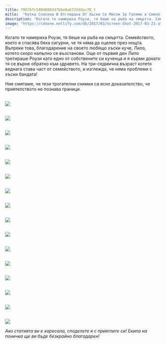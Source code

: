 ```yaml
---
title: f9b76fc54040803d7bbe0ab733ddac78_t
mitle:  "Котка Спасена И Отгледана От Хъски Се Мисли За Голямо и Смело Куче!"
description: "Когато те намериха Роузи, тя беше на ръба на смъртта. Семейството, което я спасява бяха сигурни, че тя няма да оцелее през нощта. Въпреки това, благодарение на своето"
image: "https://cdnone.netlify.com/db/2017/03/Screen-Shot-2017-03-21-at-4.14.43-PM.png"
---
```


 <p>Когато те намериха Роузи, тя беше на ръба на смъртта. Семейството, което я спасява бяха сигурни, че тя няма да оцелее през нощта. Въпреки това, благодарение на своето любящо хъски куче, Лило, котето скоро напълно се възстанови. Още от първия ден Лило третираше Роузи като едно от собствените си кученца и я кърми докато тя се върне обратно към здравето. На три-седмична възраст котето веднага става част от семейството, и изглежда, че няма проблеми с хъски бандата!</p>      <p>Ние смятаме, че тези трогателни снимки са ясно доказателство, че приятелството не познава граници.</p>  <p> <br/><img src="https://cdnone.netlify.com/db/2017/03/Screen-Shot-2017-03-21-at-4.14.43-PM.png"/></p> <p> <br/><img src="https://cdnone.netlify.com/db/2017/03/Screen-Shot-2017-03-21-at-4.14.36-PM.png"/></p>      <p> <br/><img src="https://cdnone.netlify.com/db/2017/03/Screen-Shot-2017-03-21-at-4.14.52-PM.png"/></p> <p> <br/><img src="https://cdnone.netlify.com/db/2017/03/Screen-Shot-2017-03-21-at-4.14.59-PM.png"/></p> <p> <br/><img src="https://cdnone.netlify.com/db/2017/03/Screen-Shot-2017-03-21-at-4.15.07-PM.png"/></p> <p> <br/><img src="https://cdnone.netlify.com/db/2017/03/Screen-Shot-2017-03-21-at-4.15.14-PM.png"/></p>      <p> <br/><img src="https://cdnone.netlify.com/db/2017/03/Screen-Shot-2017-03-21-at-4.15.21-PM.png"/></p> <p> <br/><img src="https://cdnone.netlify.com/db/2017/03/Screen-Shot-2017-03-21-at-4.15.28-PM.png"/></p> <p> <br/><img src="https://cdnone.netlify.com/db/2017/03/Screen-Shot-2017-03-21-at-4.15.36-PM.png"/></p> <p> <br/><img src="https://cdnone.netlify.com/db/2017/03/Screen-Shot-2017-03-21-at-4.15.46-PM.png"/></p>  <p> <br/><img src="https://cdnone.netlify.com/db/2017/03/Screen-Shot-2017-03-21-at-4.15.55-PM.png"/></p> <p> <br/><img src="https://cdnone.netlify.com/db/2017/03/Screen-Shot-2017-03-21-at-4.16.01-PM.png"/></p>      <p> <br/><img src="https://cdnone.netlify.com/db/2017/03/Screen-Shot-2017-03-21-at-4.16.08-PM.png"/></p> <p> <br/><img src="https://cdnone.netlify.com/db/2017/03/Screen-Shot-2017-03-21-at-4.16.15-PM.png"/></p> <p> <br/><img src="https://cdnone.netlify.com/db/2017/03/Screen-Shot-2017-03-21-at-4.16.22-PM.png"/></p>  <p> <br/><img src="https://cdnone.netlify.com/db/2017/03/Screen-Shot-2017-03-21-at-4.16.29-PM.png"/></p>      <p><em>Ако статията ви е харесала, споделете я с приятлите си! Екипа на поничка ще ви бъде безкрайно благодарен!</em></p>       